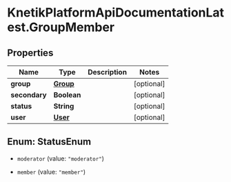 # KnetikPlatformApiDocumentationLatest.GroupMember

## Properties
Name | Type | Description | Notes
------------ | ------------- | ------------- | -------------
**group** | [**Group**](Group.md) |  | [optional] 
**secondary** | **Boolean** |  | [optional] 
**status** | **String** |  | [optional] 
**user** | [**User**](User.md) |  | [optional] 


<a name="StatusEnum"></a>
## Enum: StatusEnum


* `moderator` (value: `"moderator"`)

* `member` (value: `"member"`)




